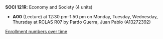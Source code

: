 **SOCI 121R**: Economy and Society (4 units)

- **A00** (Lecture) at 12:30 pm–1:50 pm on Monday, Tuesday, Wednesday, Thursday at RCLAS R07 by Pardo Guerra, Juan Pablo (A13272392)

[Enrollment numbers over time](./SOCI121R.tsv)
